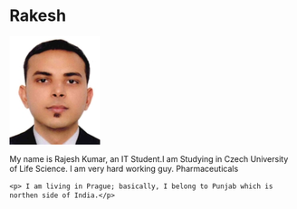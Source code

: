 <!doctype html>
<html class="no-js" lang="">

<head>
  <meta charset="utf-8">
  <title></title>
  <meta name="description" content="">
  <meta name="viewport" content="width=device-width, initial-scale=1">

  <link rel="manifest" href="site.webmanifest">
  <link rel="apple-touch-icon" href="icon.png">
  <!-- Place favicon.ico in the root directory -->
  <link rel="stylesheet" href="css/main.css">
  <link rel="stylesheet" href="https://maxcdn.bootstrapcdn.com/bootstrap/4.0.0/css/bootstrap.min.css" integrity="sha384-Gn5384xqQ1aoWXA+058RXPxPg6fy4IWvTNh0E263XmFcJlSAwiGgFAW/dAiS6JXm" crossorigin="anonymous">
  <meta name="theme-color" content="#fafafa">
</head>

<body>
  <!--[if IE]>
    <p class="browserupgrade">You are using an <strong>outdated</strong> browser. Please <a href="https://browsehappy.com/">upgrade your browser</a> to improve your experience and security.</p>
  <![endif]-->

  <!-- Add your site or application content here -->
  <div class="jumbotron  jumbotron-fluid">
    <div class="container">
      <h1 class="display-4">Rakesh</h1>
      <img src="w.jpg" alt="Rajesh Kumar's image">
    </div>
  </div>

  <div class="container">
    <p>
       My name is Rajesh Kumar, an IT Student.I am Studying in Czech University of Life Science. I am very hard working guy. Pharmaceuticals
    </p>

    <p> I am living in Prague; basically, I belong to Punjab which is northen side of India.</p>
  </div>

  <script src="https://code.jquery.com/jquery-3.2.1.slim.min.js" integrity="sha384-KJ3o2DKtIkvYIK3UENzmM7KCkRr/rE9/Qpg6aAZGJwFDMVNA/GpGFF93hXpG5KkN" crossorigin="anonymous"></script>
  <script src="https://cdnjs.cloudflare.com/ajax/libs/popper.js/1.12.9/umd/popper.min.js" integrity="sha384-ApNbgh9B+Y1QKtv3Rn7W3mgPxhU9K/ScQsAP7hUibX39j7fakFPskvXusvfa0b4Q" crossorigin="anonymous"></script>
  <script src="https://maxcdn.bootstrapcdn.com/bootstrap/4.0.0/js/bootstrap.min.js" integrity="sha384-JZR6Spejh4U02d8jOt6vLEHfe/JQGiRRSQQxSfFWpi1MquVdAyjUar5+76PVCmYl" crossorigin="anonymous"></script>
</body>

</html>
